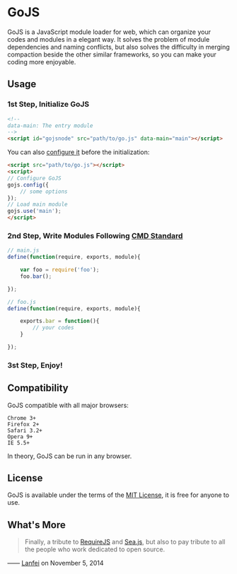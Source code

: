 # GoJS

GoJS is a JavaScript module loader for web, which can organize your codes and modules in a elegant way. It solves the problem of module dependencies and naming conflicts, but also solves the difficulty in merging compaction beside the other similar frameworks, so you can make your coding more enjoyable.

## Usage

### 1st Step, Initialize GoJS

```html
<!--
data-main: The entry module
-->
<script id="gojsnode" src="path/to/go.js" data-main="main"></script>
```

You can also [configure it](http://lanfei.github.io/GoJS/docs/index.html#config) before the initialization:

```html
<script src="path/to/go.js"></script>
<script>
// Configure GoJS
gojs.config({
	// some options
});
// Load main module
gojs.use('main');
</script>
```

### 2nd Step, Write Modules Following [CMD Standard](https://github.com/cmdjs/specification/blob/master/draft/module.md)

```js
// main.js
define(function(require, exports, module){

	var foo = require('foo');
	foo.bar();

});
```

```js
// foo.js
define(function(require, exports, module){

	exports.bar = function(){
		// your codes
	}

});
```

### 3st Step, Enjoy!

## Compatibility

GoJS compatible with all major browsers:

```
Chrome 3+
Firefox 2+
Safari 3.2+
Opera 9+
IE 5.5+
```

In theory, GoJS can be run in any browser.

## License

GoJS is available under the terms of the [MIT License](https://github.com/Lanfei/GoJS/blob/master/LICENSE), it is free for anyone to use.

## What's More

>Finally, a tribute to <a target="_blank" href="http://requirejs.org">RequireJS</a> and <a target="_blank" href="http://seajs.org">Sea.js</a>, but also to pay tribute to all the people who work dedicated to open source.

—— <a target="_blank" href="http://www.clanfei.com/">Lanfei</a> on November 5, 2014
